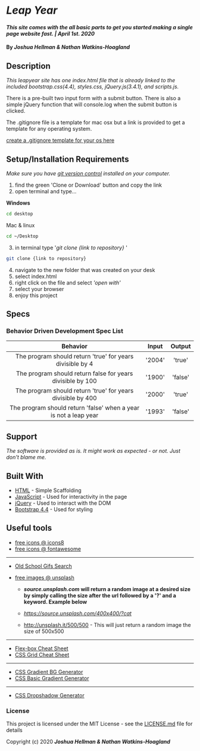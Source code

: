 # _Leap Year_

#### _This site comes with the all basic parts to get you started making a single page website fast. | April 1st. 2020_

#### By _**Joshua Hellman & Nathan Watkins-Hoagland**_

## Description

_This leapyear site has one index.html file that is already linked to the included bootstrap.css(4.4), styles.css, jQuery.js(3.4.1), and scripts.js._

There is a pre-built two input form with a submit button. There is also a simple jQuery function that will console.log when the submit button is clicked.

The .gitignore file is a template for mac osx but a link is provided to get a template for any operating system.

[create a .gitignore template for your os here](https://www.gitignore.io/)

## Setup/Installation Requirements

_Make sure you have [git version control](https://git-scm.com/downloads) installed on your computer._

1. find the green 'Clone or Download' button and copy the link
2. open terminal and type...

**Windows**

```sh
cd desktop
```

Mac & linux

```sh
cd ~/Desktop
```

3.  in terminal type '_git clone {link to repository}_ '

```sh
git clone {link to repository}
```

4. navigate to the new folder that was created on your desk
5. select index.html
6. right click on the file and select _'open with'_
7. select your browser
8. enjoy this project

## Specs

### Behavior Driven Development Spec List

|                          Behavior                          | Input  | Output  |
| :--------------------------------------------------------: | :----: | :-----: |
| The program should return 'true' for years divisible by 4  | '2004' | 'true'  |
| The program should return false for years divisible by 100 | '1900' | 'false' |  
| The program should return 'true' for years divisible by 400 | '2000' | 'true' |
| The program should return 'false' when a year is not a leap year | '1993' | 'false' |


## Support

_The software is provided as is. It might work as expected - or not. Just don't blame me._

## Built With

- [HTML](https://developer.mozilla.org/en-US/docs/Web/HTML) - Simple Scaffolding
- [JavaScript](https://developer.mozilla.org/en-US/docs/Web/JavaScript) - Used for interactivity in the page
- [jQuery](https://jquery.com/) - Used to interact with the DOM
- [Bootstrap 4.4](https://getbootstrap.com/) - Used for styling

## Useful tools

- [free icons @ icons8](https://icons8.com/)
- [free icons @ fontawesome](https://fontawesome.com/)

---

- [Old School Gifs Search](https://gifcities.org/)
- [free images @ unsplash](https://unsplash.com/)

  - **_source.unsplash.com_ will return a random image at a desired size by simply calling the size after the url followed by a '?' and a keyword. Example below**

  - _https://source.unsplash.com/400x400/?cat_
  - http://unsplash.it/500/500 - This will just return a random image the size of 500x500

---

- [Flex-box Cheat Sheet](http://yoksel.github.io/flex-cheatsheet/)
- [CSS Grid Cheat Sheet](http://grid.malven.co/)

---

- [CSS Gradient BG Generator](https://mycolor.space/gradient)
- [CSS Basic Gradient Generator](https://cssgradient.io/)

---

- [CSS Dropshadow Generator](https://cssgenerator.org/box-shadow-css-generator.html)

### License

This project is licensed under the MIT License - see the [LICENSE.md](LICENSE.md) file for details

Copyright (c) 2020 **_Joshua Hellman & Nathan Watkins-Hoagland_**
